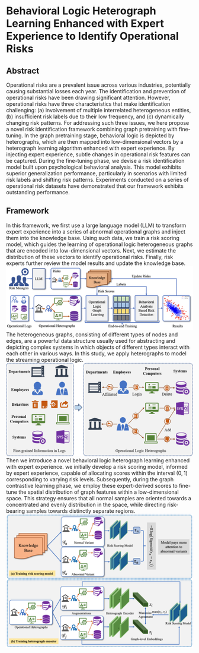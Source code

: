 # Behavioral Logic Heterograph Learning Enhanced with Expert Experience to Identify Operational Risks
## Abstract
Operational risks are a prevalent issue across various industries, potentially causing substantial losses each year. The identification and prevention of operational risks have been drawing significant attention. 
However, operational risks have three characteristics that make identification challenging: (a) involvement of multiple interrelated heterogeneous entities, (b) insufficient risk labels due to their low frequency, and (c) dynamically changing risk patterns.
For addressing such three issues, we here propose a novel risk identification framework combining graph pretraining with fine-tuning. 
In the graph pretraining stage, behavioral logic is depicted by heterographs, which are then mapped into low-dimensional vectors by a heterograph learning algorithm enhanced with expert experience.
By injecting expert experience, subtle changes in operational risk features can be captured.
During the fine-tuning phase, we devise a risk identification model built upon psychological behavioral analysis. This model exhibits superior generalization performance, particularly in scenarios with limited risk labels and shifting risk patterns.
Experiments conducted on a series of operational risk datasets have demonstrated that our framework exhibits outstanding performance.
## Framework
In this framework, we first use a large language model (LLM) to transform expert experience into a series of abnormal operational graphs and inject them into the knowledge base. Using such data, we train a risk scoring model, which guides the learning of operational logic heterogeneous graphs that are encoded into low-dimensional vectors. Next, we estimate the distribution of these vectors to identify operational risks. Finally, risk experts further review the model results and update the knowledge base.
![image1](./images/overview-8.jpg)
The heterogeneous graphs, consisting of different types of nodes and edges, are a powerful data structure usually used for abstracting and depicting complex systems in which objects of different types interact with each other in various ways.
In this study, we apply heterographs to model the streaming operational logic.
![image2](./images/operation_heterograph_3.jpeg)
Then we introduce a novel behavioral logic heterograph learning enhanced with expert experience. we initially develop a risk scoring model, informed by expert experience, capable of allocating scores within the interval $(0,1)$ corresponding to varying risk levels. Subsequently, during the graph contrastive learning phase, we employ these expert-derived scores to fine-tune the spatial distribution of graph features within a low-dimensional space. This strategy ensures that all normal samples are oriented towards a concentrated and evenly distribution in the space, while directing risk-bearing samples towards distinctly separate regions.
![image3](./images/he-9.jpg)
